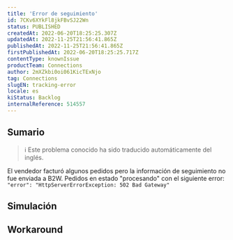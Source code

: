```yaml
---
title: 'Error de seguimiento'
id: 7CKv6XYkFl8jkFBvSJ22Wn
status: PUBLISHED
createdAt: 2022-06-20T18:25:25.307Z
updatedAt: 2022-11-25T21:56:41.865Z
publishedAt: 2022-11-25T21:56:41.865Z
firstPublishedAt: 2022-06-20T18:25:25.717Z
contentType: knownIssue
productTeam: Connections
author: 2mXZkbi0oi061KicTExNjo
tag: Connections
slugEN: tracking-error
locale: es
kiStatus: Backlog
internalReference: 514557
---
```


## Sumario

>ℹ️ Este problema conocido ha sido traducido automáticamente del inglés.


El vendedor facturó algunos pedidos pero la información de seguimiento no fue enviada a B2W.
Pedidos en estado "procesando" con el siguiente error: `"error": "HttpServerErrorException: 502 Bad Gateway"`




## Simulación



## Workaround



